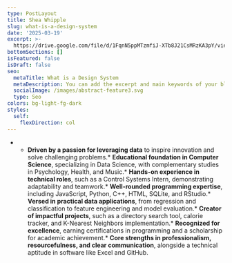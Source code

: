 ```yaml
---
type: PostLayout
title: Shea Whipple
slug: what-is-a-design-system
date: '2025-03-19'
excerpt: >-
  https://drive.google.com/file/d/1FqnN5ppMTzmfiJ-XTb8J21CsMRzKA3pY/view?usp=sharing
bottomSections: []
isFeatured: false
isDraft: false
seo:
  metaTitle: What is a Design System
  metaDescription: You can add the excerpt and main keywords of your blog post here.
  socialImage: /images/abstract-feature3.svg
  type: Seo
colors: bg-light-fg-dark
styles:
  self:
    flexDirection: col
---
```

*   *   **Driven by a passion for leveraging data** to inspire innovation and solve challenging problems.*   **Educational foundation in Computer Science**, specializing in Data Science, with complementary studies in Psychology, Health, and Music.*   **Hands-on experience in technical roles**, such as a Control Systems Intern, demonstrating adaptability and teamwork.*   **Well-rounded programming expertise**, including JavaScript, Python, C++, HTML, SQLite, and RStudio.*   **Versed in practical data applications**, from regression and classification to feature engineering and model evaluation.*   **Creator of impactful projects**, such as a directory search tool, calorie tracker, and K-Nearest Neighbors implementation.*   **Recognized for excellence**, earning certifications in programming and a scholarship for academic achievement.*   **Core strengths in professionalism, resourcefulness, and clear communication**, alongside a technical aptitude in software like Excel and GitHub.





